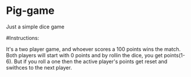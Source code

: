 # Pig-game

Just a simple dice game

#Instructions:

It's a two player game, and whoever scores a 100 points wins the match. Both players will start with 0 points and by rollin the dice, you get points(1-6). But if you roll a one then the active player's points get reset and swithces to the next player. 
